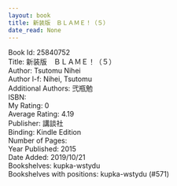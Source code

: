 ```yaml
---
layout: book
title: 新装版　ＢＬＡＭＥ！（５）
date_read: None
---
```


Book Id: 25840752<br />
Title: 新装版　ＢＬＡＭＥ！（５）<br />
Author: Tsutomu Nihei<br />
Author l-f: Nihei, Tsutomu<br />
Additional Authors: 弐瓶勉<br />
ISBN: <br />
My Rating: 0<br />
Average Rating: 4.19<br />
Publisher: 講談社<br />
Binding: Kindle Edition<br />
Number of Pages: <br />
Year Published: 2015<br />
Date Added: 2019/10/21<br />
Bookshelves: kupka-wstydu<br />
Bookshelves with positions: kupka-wstydu (#571)<br />

